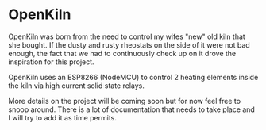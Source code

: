 # OpenKiln

OpenKiln was born from the need to control my wifes "new" old kiln that she bought. If the dusty and rusty rheostats on the side of it were not bad enough, the fact that we had to continuously check up on it drove the inspiration for this project.

OpenKiln uses an ESP8266 (NodeMCU) to control 2 heating elements inside the kiln via high current solid state relays.

More details on the project will be coming soon but for now feel free to snoop around. There is a lot of documentation that needs to take place and I will try to add it as time permits.
